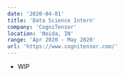 ```yaml
---
date: '2020-04-01'
title: 'Data Science Intern'
company: 'CogniTensor'
location: 'Noida, IN'
range: 'Apr 2020 - May 2020'
url: 'https://www.cognitensor.com/'
---
```


- WIP
